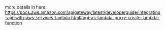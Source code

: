 more details in here: https://docs.aws.amazon.com/apigateway/latest/developerguide/integrating-api-with-aws-services-lambda.html#api-as-lambda-proxy-create-lambda-function